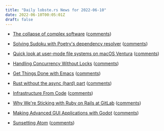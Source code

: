 ```yaml
---
title: "Daily lobste.rs News for 2022-06-10"
date: 2022-06-10T00:05:01Z
draft: false
---
```






- [The collapse of complex software](https://nolanlawson.com/2022/06/09/the-collapse-of-complex-software/)
  ([comments](https://lobste.rs/s/by8rfa/collapse_complex_software))



- [Solving Sudoku with Poetry's dependency resolver](https://www.splitgraph.com/blog/poetry-dependency-resolver-sudoku)
  ([comments](https://lobste.rs/s/ovsdgc/solving_sudoku_with_poetry_s_dependency))



- [Quick look at user-mode file systems on macOS Ventura](https://threedots.ovh/blog/2022/06/quick-look-at-user-mode-file-systems-on-macos-ventura/)
  ([comments](https://lobste.rs/s/bm0ifk/quick_look_at_user_mode_file_systems_on))



- [Handling Concurrency Without Locks](https://hakibenita.com/django-concurrency)
  ([comments](https://lobste.rs/s/abr8ls/handling_concurrency_without_locks))



- [Get Things Done with Emacs](https://www.labri.fr/perso/nrougier/GTD/index.html)
  ([comments](https://lobste.rs/s/89saes/get_things_done_with_emacs))



- [Rust without the async (hard) part](https://lunatic.solutions/blog/rust-without-the-async-hard-part/)
  ([comments](https://lobste.rs/s/bso3rq/rust_without_async_hard_part))



- [Infrastructure From Code](https://medium.com/@nodar.d/infrastructure-from-code-b4cbd36f2dd7)
  ([comments](https://lobste.rs/s/p5ln9s/infrastructure_from_code))



- [Why We're Sticking with Ruby on Rails at GitLab](https://thenewstack.io/why-were-sticking-with-ruby-on-rails-at-gitlab/)
  ([comments](https://lobste.rs/s/i0y4bx/why_we_re_sticking_with_ruby_on_rails_at))



- [Making Advanced GUI Applications with Godot](https://medium.com/swlh/what-makes-godot-engine-great-for-advance-gui-applications-b1cfb941df3b)
  ([comments](https://lobste.rs/s/uka8eq/making_advanced_gui_applications_with))



- [Sunsetting Atom](https://github.blog/2022-06-08-sunsetting-atom/)
  ([comments](https://lobste.rs/s/m1pylv/sunsetting_atom))


